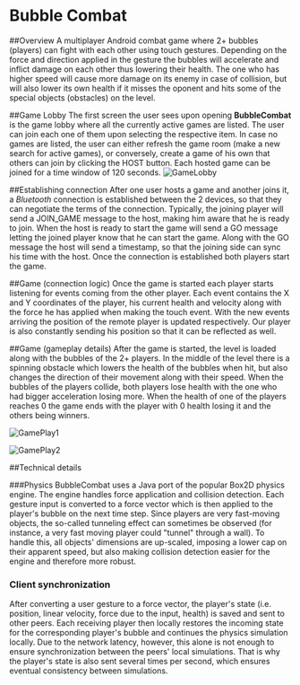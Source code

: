 Bubble Combat
=======================

##Overview
A multiplayer Android combat game where 2+ bubbles (players) can fight with each other using touch gestures. Depending on the force and direction applied in the gesture the bubbles will accelerate and inflict damage on each other thus lowering their health. The one who has higher speed will cause more damage on its enemy in case of collision, but will also lower its own health if it misses the oponent and hits some of the special objects (obstacles) on the level.

##Game Lobby
The first screen the user sees upon opening **BubbleCombat** is the game lobby where all the currently active games are listed. The user can join each one of them upon selecting the respective item. In case no games are listed, the user can either refresh the game room (make a new search for active games), or conversely, create a game of his own that others can join by clicking the HOST button. Each hosted game can be joined for a time window of 120 seconds.
![GameLobby]("https://raw.githubusercontent.com/asenovm/hackfmi-ragdoll-physics/master/Screeshots/game_lobby.png")

##Establishing connection
After one user hosts a game and another joins it, a *Bluetooth* connection is established between the 2 devices, so that they can negotiate the terms of the connection. Typically, the joining player will send a JOIN_GAME message to the host, making him aware that he is ready to join. When the host is ready to start the game will send a GO message letting the joined player know that he can start the game. Along with the GO message the host will send a timestamp, so that the joining side can sync his time with the host. Once the connection is established both players start the game.

##Game (connection logic)
Once the game is started each player starts listening for events coming from the other player. Each event contains the X and Y coordinates of the player, his current health and velocity along with the force he has applied when making the touch event. With the new events arriving the position of the remote player is updated respectively. Our player is also constantly sending his position so that it can be reflected as well.

##Game (gameplay details)
After the game is started, the level is loaded along with the bubbles of the 2+ players. In the middle of the level there is a spinning obstacle which lowers the health of the bubbles when hit, but also changes the direction of their movement along with their speed. When the bubbles of the players collide, both players lose health with the one who had bigger acceleration losing more. When the health of one of the players reaches 0 the game ends with the player with 0 health losing it and the others being winners.

![GamePlay1]("https://raw.githubusercontent.com/asenovm/hackfmi-ragdoll-physics/master/Screeshots/game_play_1.png", "game_play_1")

![GamePlay2]("https://raw.githubusercontent.com/asenovm/hackfmi-ragdoll-physics/master/Screeshots/game_play_2.png", "game_play_2")

##Technical details

###Physics
BubbleCombat uses a Java port of the popular Box2D physics engine. The engine handles force application and collision detection. Each gesture input is converted to a force vector which is then applied to the player's bubble on the next time step. Since players are very fast-moving objects, the so-called tunneling effect can sometimes be observed (for instance, a very fast moving player could "tunnel" through a wall). To handle this, all objects' dimensions are up-scaled, imposing a lower cap on their apparent speed, but also making collision detection easier for the engine and therefore more robust.

### Client synchronization
After converting a user gesture to a force vector, the player's state (i.e. position, linear velocity, force due to the input, health) is saved and sent to other peers. Each receiving player then locally restores the incoming state for the corresponding player's bubble and continues the physics simulation locally. Due to the network latency, however, this alone is not enough to ensure synchronization between the peers' local simulations. That is why the player's state is also sent several times per second, which ensures eventual consistency between simulations.
